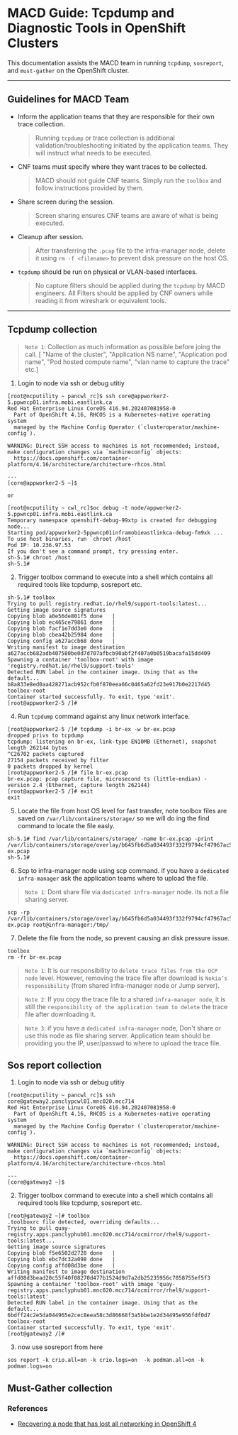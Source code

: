 # MACD Guide: Tcpdump and Diagnostic Tools in OpenShift Clusters

This documentation assists the MACD team in running `tcpdump`, `sosreport`, and `must-gather` on the OpenShift cluster.

---

## Guidelines for MACD Team

- Inform the application teams that they are responsible for their own trace collection.  
  > Running `tcpdump` or trace collection is additional validation/troubleshooting initiated by the application teams. They will instruct what needs to be executed.

- CNF teams must specify where they want traces to be collected.  
  > MACD should not guide CNF teams. Simply run the `toolbox` and follow instructions provided by them.

- Share screen during the session.  
  > Screen sharing ensures CNF teams are aware of what is being executed.

- Cleanup after session.  
  > After transferring the `.pcap` file to the infra-manager node, delete it using `rm -f <filename>` to prevent disk pressure on the host OS.

- `tcpdump` should be run on physical or VLAN-based interfaces.  
  > No capture filters should be applied during the `tcpdump` by MACD engineers. All Filters should be applied by CNF owners while reading it from wireshark or equivalent tools. 

---

## Tcpdump collection


> `Note 1`: Collection as much information as possible before joing the call. [ "Name of the cluster", "Application NS name", "Application pod name", "Pod hosted compute name", "vlan name to capture the trace" etc.]


1) Login to node via ssh or debug utitiy 

```
[root@ncputility ~ pancwl_rc]$ ssh core@appworker2-5.ppwncp01.infra.mobi.eastlink.ca
Red Hat Enterprise Linux CoreOS 416.94.202407081958-0
  Part of OpenShift 4.16, RHCOS is a Kubernetes-native operating system
  managed by the Machine Config Operator (`clusteroperator/machine-config`).

WARNING: Direct SSH access to machines is not recommended; instead,
make configuration changes via `machineconfig` objects:
  https://docs.openshift.com/container-platform/4.16/architecture/architecture-rhcos.html

---
[core@appworker2-5 ~]$

or 

[root@ncputility ~ cwl_rc]$oc debug -t node/appworker2-5.ppwncp01.infra.mobi.eastlink.ca
Temporary namespace openshift-debug-99xtp is created for debugging node...
Starting pod/appworker2-5ppwncp01inframobieastlinkca-debug-fm9xk ...
To use host binaries, run `chroot /host`
Pod IP: 10.236.97.53
If you don't see a command prompt, try pressing enter.
sh-5.1# chroot /host
sh-5.1# 
```

2) Trigger toolbox command to execute into a shell which contains all required tools like tcpdump, sosreport etc. 


```
sh-5.1# toolbox
Trying to pull registry.redhat.io/rhel9/support-tools:latest...
Getting image source signatures
Copying blob a0e56de801f5 done   |
Copying blob ec465ce79861 done   |
Copying blob facf1e7dd3e0 done   |
Copying blob cbea42b25984 done   |
Copying config a627accb68 done   |
Writing manifest to image destination
a627accb682adb407580be0d7d707afbcb90abf2f407a0b0519bacafa15dd409
Spawning a container 'toolbox-root' with image 'registry.redhat.io/rhel9/support-tools'
Detected RUN label in the container image. Using that as the default...
b8a833e8ed0aa428271acb952cfb0f870eea66c0465a62fd23e917b0e2217d45
toolbox-root
Container started successfully. To exit, type 'exit'.
[root@appworker2-5 /]#

```


4) Run `tcpdump` command against any linux network interface. 

```
[root@appworker2-5 /]# tcpdump -i br-ex -w br-ex.pcap
dropped privs to tcpdump
tcpdump: listening on br-ex, link-type EN10MB (Ethernet), snapshot length 262144 bytes
^C26702 packets captured
27154 packets received by filter
0 packets dropped by kernel
[root@appworker2-5 /]# file br-ex.pcap
br-ex.pcap: pcap capture file, microsecond ts (little-endian) - version 2.4 (Ethernet, capture length 262144)
[root@appworker2-5 /]# exit
exit
```

5) Locate the file from host OS level for fast transfer, note toolbox files are saved on `/var/lib/containers/storage/` so we will do ing the find command to locate the file easly. 


```
sh-5.1# find /var/lib/containers/storage/ -name br-ex.pcap -print
/var/lib/containers/storage/overlay/b645fb6d5a034493f332f9794cf47967ac50bb8a8e92f26e2c13da18697a5387/diff/br-ex.pcap
sh-5.1#

```

6) Scp to infra-manager node using scp command. if you have a `dedicated infra-manager` ask the application teams where to upload the file.

> `Note 1`: Dont share file via `dedicated infra-manager` node.  its not a file sharing server. 

```
scp -rp /var/lib/containers/storage/overlay/b645fb6d5a034493f332f9794cf47967ac50bb8a8e92f26e2c13da18697a5387/diff/br-ex.pcap root@infra-manager:/tmp/ 
```

7) Delete the file from the node, so prevent causing an disk pressure issue. 

```
toolbox
rm -fr br-ex.pcap
```

> `Note 1`: It is our responsibility to `delete trace files from the OCP node` level. However, removing the trace file after download is `Nokia’s responsibility` (from shared infra-manager node or Jump server).


> `Note 2`: If you copy the trace file to a shared `infra-manager node`, it is still the `responsibility of the application team to delete` the trace file after downloading it.

> `Note 3`: if you have a `dedicated infra-manager` node, Don't share or use this node as file sharing server. Application team should be providing you the IP, user/passwd to where to upload the trace file. 


## Sos report collection 


1) Login to node via ssh or debug utitiy 

```
[root@ncputility ~ pancwl_rc]$ ssh core@gateway2.panclypcwl01.mnc020.mcc714
Red Hat Enterprise Linux CoreOS 416.94.202407081958-0
  Part of OpenShift 4.16, RHCOS is a Kubernetes-native operating system
  managed by the Machine Config Operator (`clusteroperator/machine-config`).

WARNING: Direct SSH access to machines is not recommended; instead,
make configuration changes via `machineconfig` objects:
  https://docs.openshift.com/container-platform/4.16/architecture/architecture-rhcos.html

---
[core@gateway2 ~]$
```


2) Trigger toolbox command to execute into a shell which contains all required tools like tcpdump, sosreport etc. 


```
[root@gateway2 ~]# toolbox
.toolboxrc file detected, overriding defaults...
Trying to pull quay-registry.apps.panclyphub01.mnc020.mcc714/ocmirror/rhel9/support-tools:latest...
Getting image source signatures
Copying blob f5e6502d2728 done   |
Copying blob ebc7dc32a098 done   |
Copying config affd08d3be done   |
Writing manifest to image destination
affd08d3bead20c55f40f08270d477b1524d9d7a2db25235956c7858755ef5f3
Spawning a container 'toolbox-root' with image 'quay-registry.apps.panclyphub01.mnc020.mcc714/ocmirror/rhel9/support-tools:latest'
Detected RUN label in the container image. Using that as the default...
6bdff24c2e5da044965e2cec8eea58c3d86668f3a5bbe1e2d34495e956fdf0d7
toolbox-root
Container started successfully. To exit, type 'exit'.
[root@gateway2 /]#

```
3) now use sosreport from here 


```
sos report -k crio.all=on -k crio.logs=on  -k podman.all=on -k podman.logs=on
```


## Must-Gather collection

### References

* [Recovering a node that has lost all networking in OpenShift 4](https://access.redhat.com/solutions/7046419)